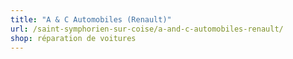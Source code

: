 ```yaml
---
title: "A & C Automobiles (Renault)"
url: /saint-symphorien-sur-coise/a-and-c-automobiles-renault/
shop: réparation de voitures
---
```

